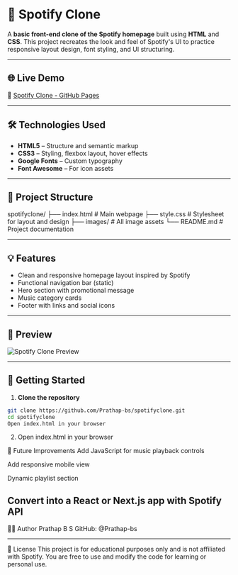 # 🎵 Spotify Clone

A **basic front-end clone of the Spotify homepage** built using **HTML** and **CSS**. This project recreates the look and feel of Spotify's UI to practice responsive layout design, font styling, and UI structuring.

---

## 🌐 Live Demo

🔗 [Spotify Clone - GitHub Pages](https://prathap-bs.github.io/spotifyclone/)

---

## 🛠️ Technologies Used

- **HTML5** – Structure and semantic markup  
- **CSS3** – Styling, flexbox layout, hover effects  
- **Google Fonts** – Custom typography  
- **Font Awesome** – For icon assets

---

## 📁 Project Structure

spotifyclone/
├── index.html # Main webpage
├── style.css # Stylesheet for layout and design
├── images/ # All image assets
└── README.md # Project documentation


---

## 💡 Features

- Clean and responsive homepage layout inspired by Spotify
- Functional navigation bar (static)
- Hero section with promotional message
- Music category cards
- Footer with links and social icons

---

## 📸 Preview

<!-- Add image link below if you have a screenshot -->
![Spotify Clone Preview](https://raw.githubusercontent.com/Prathap-bs/spotifyclone/main/preview.png)

---

## 🚀 Getting Started

1. **Clone the repository**

```bash
git clone https://github.com/Prathap-bs/spotifyclone.git
cd spotifyclone
Open index.html in your browser

```

2. Open index.html in your browser


📌 Future Improvements
Add JavaScript for music playback controls

Add responsive mobile view

Dynamic playlist section

Convert into a React or Next.js app with Spotify API
---

🙋‍♂️ Author
Prathap B S
GitHub: @Prathap-bs

---

📝 License
This project is for educational purposes only and is not affiliated with Spotify. You are free to use and modify the code for learning or personal use.
